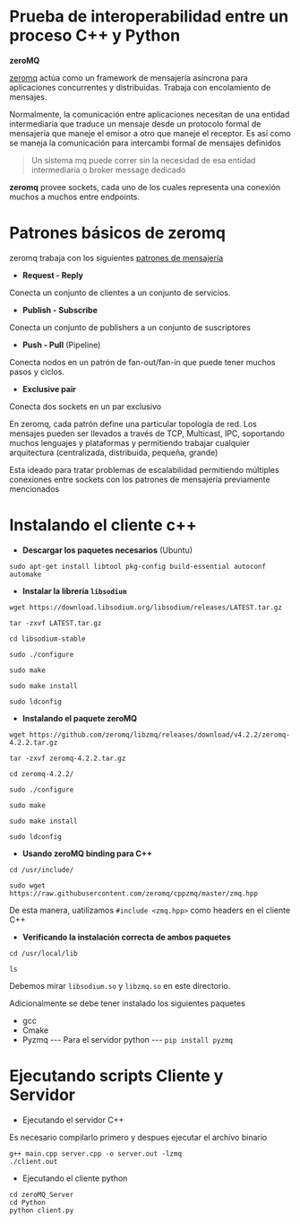 # Prueba de interoperabilidad entre un proceso C++ y Python

**zeroMQ**

[zeromq](http://zguide.zeromq.org/page:all) actúa como un framework de mensajería asíncrona
para aplicaciones concurrentes y distribuidas. Trabaja con encolamiento de mensajes.

Normalmente, la comunicación entre aplicaciones necesitan de una entidad intermediaria que
traduce un mensaje desde un protocolo formal de mensajería que maneje el emisor a otro
que maneje el receptor. Es así como se maneja la comunicación para intercambi formal de 
mensajes definidos

>Un sistema mq puede correr sin la necesidad de esa entidad intermediaria o broker message
dedicado

**zeromq** provee sockets, cada uno de los cuales representa una conexión muchos a muchos 
entre endpoints.


# Patrones básicos de zeromq

zeromq trabaja con los siguientes [patrones de mensajería](http://zguide.zeromq.org/page:all#Messaging-Patterns)


+ **Request - Reply**
 
 Conecta un conjunto de clientes a un conjunto de servicios.
 
 + **Publish - Subscribe**
 
 Conecta un conjunto de publishers a un conjunto de suscriptores
 
 + **Push - Pull** (Pipeline)
 
 Conecta nodos en un patrón de fan-out/fan-in  que puede tener muchos pasos y ciclos.
 
 + **Exclusive pair**
 
 Conecta dos sockets en un par exclusivo
 
 
 
 
 En zeromq, cada patrón define una particular topología de red. Los mensajes pueden ser llevados a través
 de TCP, Multicast, IPC, soportando muchos lenguajes y plataformas y permitiendo trabajar cualquier arquitectura
 (centralizada, distribuida, pequeña, grande)
 
 Esta ideado para tratar problemas de escalabilidad permitiendo múltiples conexiones entre sockets con los
 patrones de mensajería previamente mencionados
 
 
 # Instalando el cliente c++
 
 + **Descargar los paquetes necesarios** (Ubuntu)
 
 `sudo apt-get install libtool pkg-config build-essential autoconf automake`
 
 + **Instalar la librería `libsodium`** 
 
 ```
 wget https://download.libsodium.org/libsodium/releases/LATEST.tar.gz
 
 tar -zxvf LATEST.tar.gz
 
 cd libsodium-stable
 
 sudo ./configure
 
 sudo make
 
 sudo make install
 
 sudo ldconfig
  ```
  
 + **Instalando el paquete zeroMQ**
 
 ```
 wget https://github.com/zeromq/libzmq/releases/download/v4.2.2/zeromq-4.2.2.tar.gz
 
 tar -zxvf zeromq-4.2.2.tar.gz 
 
 cd zeromq-4.2.2/
 
 sudo ./configure
 
 sudo make
 
 sudo make install
 
 sudo ldconfig 
 ```
 
 + **Usando zeroMQ binding para C++**
 
  ```
  cd /usr/include/
  
  sudo wget https://raw.githubusercontent.com/zeromq/cppzmq/master/zmq.hpp
  ```
  
  De esta manera, uatilizamos `#include <zmq.hpp>` como headers en el cliente C++
  
  
  + **Verificando la instalación correcta de ambos paquetes**
  
   ```
   cd /usr/local/lib 
   
   ls
   ```
   
   Debemos mirar `libsodium.so` y `libzmq.so` en este directorio.
   
   
   
Adicionalmente se debe tener instalado los siguientes paquetes

* gcc
* Cmake
* Pyzmq --- Para el servidor python ---  `pip install pyzmq`


# Ejecutando scripts Cliente y Servidor

+ Ejecutando el servidor C++

Es necesario compilarlo primero y despues ejecutar el archivo binario

```
g++ main.cpp server.cpp -o server.out -lzmq
./client.out
```


+ Ejecutando el cliente python

```
cd zeroMQ_Server
cd Python 
python client.py
```

